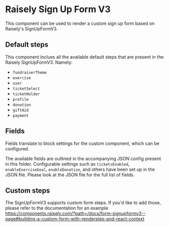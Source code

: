 # Raisely Sign Up Form V3
This component can be used to render a custom sign up form based on Raisely's SignUpFormV3.

## Default steps
This component inclues all the available default steps that are present in the Raisely SignUpFormV3. Namely:
- `fundraiserTheme`
- `exercise`
- `user`
- `ticketSelect`
- `ticketHolder`
- `profile`
- `donation`
- `giftAid`
- `payment`

## Fields
Fields translate to block settings for the custom component, which can be configured.

The available fields are outlined in the accompanying JSON config present in this folder. Configurable settings such as `ticketsEnabled`, `enableExerciseGoal`, `enableDonation`, and others have been set up in the JSON file. Please look at the JSON file for the full list of fields.

## Custom steps
The SignUpFormV3 supports custom form steps. If you'd like to add those, please refer to the documentation for an example
https://components.raisely.com/?path=/docs/form-signupformv3--page#building-a-custom-form-with-renderstep-and-react-context
